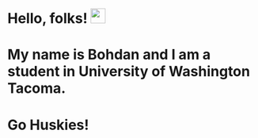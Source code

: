 # Hello, folks! <img src="https://raw.githubusercontent.com/MartinHeinz/MartinHeinz/master/wave.gif" width="30px">

# My name is Bohdan and I am a student in University of Washington Tacoma. 

# Go Huskies! 
